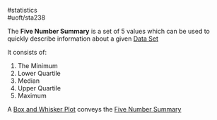 #statistics  
#uoft/sta238 

The **Five Number Summary** is a set of 5 values which can be used to quickly describe information about a given [Data Set](Data%20Set.md)

It consists of:
1. The Minimum
2. Lower Quartile
3. Median
4. Upper Quartile
5. Maximum

A [Box and Whisker Plot](Box%20and%20Whisker%20Plot.md) conveys the [Five Number Summary](.md)

